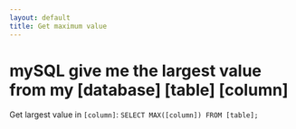 ```yaml
---
layout: default
title: Get maximum value
---
```


# mySQL give me the largest value from my [database] [table] [column]

Get largest value in `[column]`: `SELECT MAX([column]) FROM [table];`
